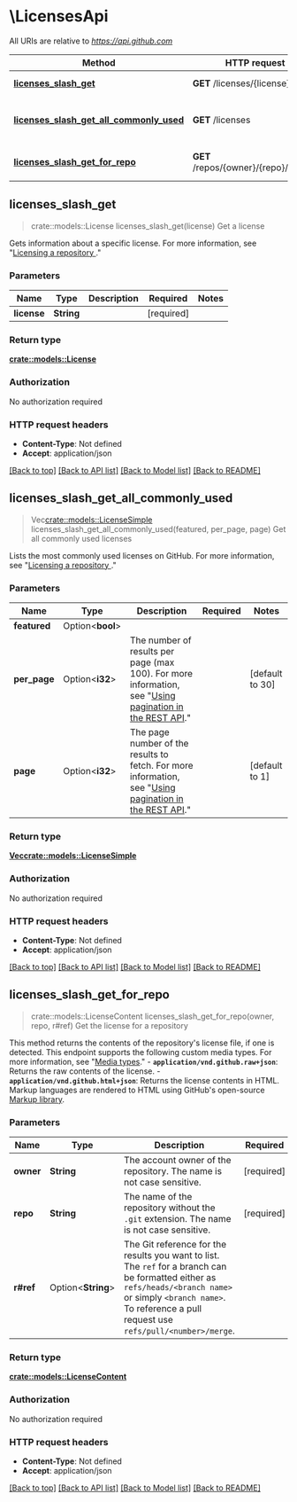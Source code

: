 # \LicensesApi

All URIs are relative to *https://api.github.com*

Method | HTTP request | Description
------------- | ------------- | -------------
[**licenses_slash_get**](LicensesApi.md#licenses_slash_get) | **GET** /licenses/{license} | Get a license
[**licenses_slash_get_all_commonly_used**](LicensesApi.md#licenses_slash_get_all_commonly_used) | **GET** /licenses | Get all commonly used licenses
[**licenses_slash_get_for_repo**](LicensesApi.md#licenses_slash_get_for_repo) | **GET** /repos/{owner}/{repo}/license | Get the license for a repository



## licenses_slash_get

> crate::models::License licenses_slash_get(license)
Get a license

Gets information about a specific license. For more information, see \"[Licensing a repository ](https://docs.github.com/repositories/managing-your-repositorys-settings-and-features/customizing-your-repository/licensing-a-repository).\"

### Parameters


Name | Type | Description  | Required | Notes
------------- | ------------- | ------------- | ------------- | -------------
**license** | **String** |  | [required] |

### Return type

[**crate::models::License**](license.md)

### Authorization

No authorization required

### HTTP request headers

- **Content-Type**: Not defined
- **Accept**: application/json

[[Back to top]](#) [[Back to API list]](../README.md#documentation-for-api-endpoints) [[Back to Model list]](../README.md#documentation-for-models) [[Back to README]](../README.md)


## licenses_slash_get_all_commonly_used

> Vec<crate::models::LicenseSimple> licenses_slash_get_all_commonly_used(featured, per_page, page)
Get all commonly used licenses

Lists the most commonly used licenses on GitHub. For more information, see \"[Licensing a repository ](https://docs.github.com/repositories/managing-your-repositorys-settings-and-features/customizing-your-repository/licensing-a-repository).\"

### Parameters


Name | Type | Description  | Required | Notes
------------- | ------------- | ------------- | ------------- | -------------
**featured** | Option<**bool**> |  |  |
**per_page** | Option<**i32**> | The number of results per page (max 100). For more information, see \"[Using pagination in the REST API](https://docs.github.com/rest/using-the-rest-api/using-pagination-in-the-rest-api).\" |  |[default to 30]
**page** | Option<**i32**> | The page number of the results to fetch. For more information, see \"[Using pagination in the REST API](https://docs.github.com/rest/using-the-rest-api/using-pagination-in-the-rest-api).\" |  |[default to 1]

### Return type

[**Vec<crate::models::LicenseSimple>**](license-simple.md)

### Authorization

No authorization required

### HTTP request headers

- **Content-Type**: Not defined
- **Accept**: application/json

[[Back to top]](#) [[Back to API list]](../README.md#documentation-for-api-endpoints) [[Back to Model list]](../README.md#documentation-for-models) [[Back to README]](../README.md)


## licenses_slash_get_for_repo

> crate::models::LicenseContent licenses_slash_get_for_repo(owner, repo, r#ref)
Get the license for a repository

This method returns the contents of the repository's license file, if one is detected.  This endpoint supports the following custom media types. For more information, see \"[Media types](https://docs.github.com/rest/using-the-rest-api/getting-started-with-the-rest-api#media-types).\"  - **`application/vnd.github.raw+json`**: Returns the raw contents of the license. - **`application/vnd.github.html+json`**: Returns the license contents in HTML. Markup languages are rendered to HTML using GitHub's open-source [Markup library](https://github.com/github/markup).

### Parameters


Name | Type | Description  | Required | Notes
------------- | ------------- | ------------- | ------------- | -------------
**owner** | **String** | The account owner of the repository. The name is not case sensitive. | [required] |
**repo** | **String** | The name of the repository without the `.git` extension. The name is not case sensitive. | [required] |
**r#ref** | Option<**String**> | The Git reference for the results you want to list. The `ref` for a branch can be formatted either as `refs/heads/<branch name>` or simply `<branch name>`. To reference a pull request use `refs/pull/<number>/merge`. |  |

### Return type

[**crate::models::LicenseContent**](license-content.md)

### Authorization

No authorization required

### HTTP request headers

- **Content-Type**: Not defined
- **Accept**: application/json

[[Back to top]](#) [[Back to API list]](../README.md#documentation-for-api-endpoints) [[Back to Model list]](../README.md#documentation-for-models) [[Back to README]](../README.md)


